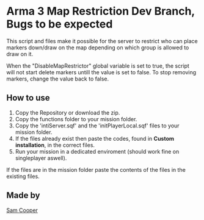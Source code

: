 # Arma 3 Map Restriction Dev Branch, Bugs to be expected

This script and files make it possible for the server to restrict who can place markers down/draw on the map depending on which group is allowed to draw on it.

When the "DisableMapRestrictor" global variable is set to true, the script will not start delete markers untill the value is set to false. To stop removing markers, change the value back to false.

## How to use

1. Copy the Repository or download the zip.
2. Copy the functions folder to your mission folder.
3. Copy the 'intiServer.sqf' and the 'initPlayerLocal.sqf' files to your mission folder.
4. If the files already exist then paste the codes, found in **Custom installation**, in the correct files.
5. Run your mission in a dedicated enviroment (should work fine on singleplayer aswell).

If the files are in the mission folder paste the contents of the files in the existing files.

## Made by

[Sam Cooper](https://github.com/kasteelharry)
